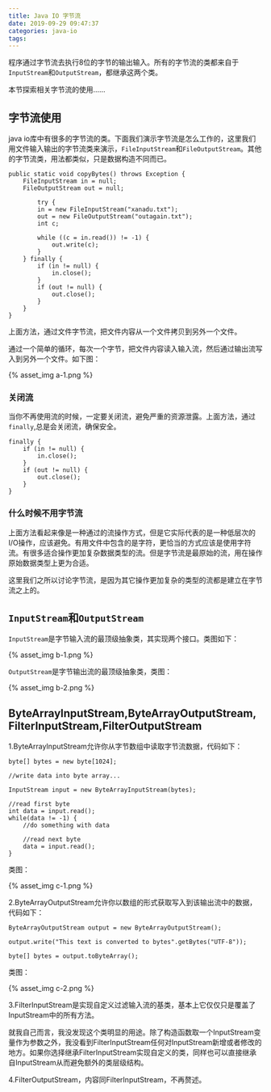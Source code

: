 ```yaml
---
title: Java IO 字节流
date: 2019-09-29 09:47:37
categories: java-io
tags:
---
```


程序通过字节流去执行8位的字节的输出输入。所有的字节流的类都来自于`InputStream`和`OutputStream`，都继承这两个类。  

本节探索相关字节流的使用……



## 字节流使用

java io库中有很多的字节流的类。下面我们演示字节流是怎么工作的，这里我们用文件输入输出的字节流类来演示，`FileInputStream`和`FileOutputStream`。其他的字节流类，用法都类似，只是数据构造不同而已。

    public static void copyBytes() throws Exception {
        FileInputStream in = null;
        FileOutputStream out = null;

            try {
            in = new FileInputStream("xanadu.txt");
            out = new FileOutputStream("outagain.txt");
            int c;

            while ((c = in.read()) != -1) {
                out.write(c);
            }
        } finally {
            if (in != null) {
                in.close();
            }
            if (out != null) {
                out.close();
            }
        }
    }
    
上面方法，通过文件字节流，把文件内容从一个文件拷贝到另外一个文件。   

通过一个简单的循环，每次一个字节，把文件内容读入输入流，然后通过输出流写入到另外一个文件。如下图：

{% asset_img a-1.png %}    

### 关闭流

当你不再使用流的时候，一定要关闭流，避免严重的资源泄露。上面方法，通过`finally`,总是会关闭流，确保安全。

    finally {
        if (in != null) {
            in.close();
        }
        if (out != null) {
            out.close();
        }
    }

### 什么时候不用字节流

上面方法看起来像是一种通过的流操作方式，但是它实际代表的是一种低层次的I/O操作，应该避免。有用文件中包含的是字符，更恰当的方式应该是使用字符流。有很多适合操作更加复杂数据类型的流。但是字节流是最原始的流，用在操作原始数据类型上更为合适。

这里我们之所以讨论字节流，是因为其它操作更加复杂的类型的流都是建立在字节流之上的。

## `InputStream`和`OutputStream`

`InputStream`是字节输入流的最顶级抽象类，其实现两个接口。类图如下：

{% asset_img b-1.png %}   

`OutputStream`是字节输出流的最顶级抽象类，类图：

{% asset_img b-2.png %} 

## ByteArrayInputStream,ByteArrayOutputStream,FilterInputStream,FilterOutputStream

1.ByteArrayInputStream允许你从字节数组中读取字节流数据，代码如下：

    byte[] bytes = new byte[1024];
    
    //write data into byte array...
    
    InputStream input = new ByteArrayInputStream(bytes);
    
    //read first byte
    int data = input.read();
    while(data != -1) {
        //do something with data
    
        //read next byte
        data = input.read();
    }
    
类图：

{% asset_img c-1.png %}     

2.ByteArrayOutputStream允许你以数组的形式获取写入到该输出流中的数据，代码如下：

    ByteArrayOutputStream output = new ByteArrayOutputStream();
    
    output.write("This text is converted to bytes".getBytes("UTF-8"));
    
    byte[] bytes = output.toByteArray();

类图：

{% asset_img c-2.png %}  
        
3.FilterInputStream是实现自定义过滤输入流的基类，基本上它仅仅只是覆盖了InputStream中的所有方法。

就我自己而言，我没发现这个类明显的用途。除了构造函数取一个InputStream变量作为参数之外，我没看到FilterInputStream任何对InputStream新增或者修改的地方。如果你选择继承FilterInputStream实现自定义的类，同样也可以直接继承自InputStream从而避免额外的类层级结构。

4.FilterOutputStream，内容同FilterInputStream，不再赘述。
